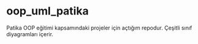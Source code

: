 # oop_uml_patika
Patika OOP eğitimi kapsamındaki projeler için açtığım repodur. Çeşitli sınıf diyagramları içerir. 
